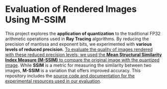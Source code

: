 # Evaluation of Rendered Images Using M-SSIM
<p> This project explores the <b>application of quantization</b> to the traditional FP32 arithmetic operations used in <b>Ray Tracing</b> algorithms. By reducing the precision of mantissa and exponent bits, we experimented with <b>various levels of reduced precision</b>. <ins>To evaluate the quality of images rendered with these reduced precision levels, we used the <b>Mean Structural Similarity Index Measure (M-SSIM)</b> to compare the original image with the quantized image</ins>. While <b>SSIM</b> is a metric for measuring the similarity between two images, <b>M-SSIM</b> is a variation that offers improved accuracy. This repository includes the <ins>source code and documentation for the experimental resources used in our evaluation</ins>. </p>


